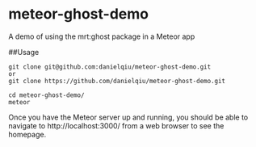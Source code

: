 # meteor-ghost-demo
A demo of using the mrt:ghost package in a Meteor app

##Usage
```
git clone git@github.com:danielqiu/meteor-ghost-demo.git 
or 
git clone https://github.com/danielqiu/meteor-ghost-demo.git

cd meteor-ghost-demo/
meteor
```
Once you have the Meteor server up and running, you should be able to navigate to http://localhost:3000/ from a web browser to see the homepage.
